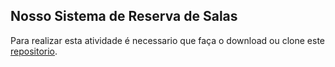 ## Nosso Sistema de Reserva de Salas

Para realizar esta atividade é necessario que faça o download ou clone este [repositorio](https://github.com/zup-academy/nosso-hospital-saintgermain). 
